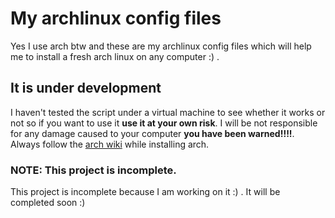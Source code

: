 # My archlinux config files
Yes I use arch btw and these are my archlinux config files which will help me to install a fresh arch linux on any computer :) .
## It is under development
I haven't tested the script under a virtual machine to see whether it works or not so if you want to use it **use it at your own risk**. I will be not responsible for any damage caused to your computer **you have been warned!!!!**.
Always follow the [arch wiki](https://wiki.archlinux.org) while installing arch. 

### NOTE: This project is incomplete. 
This project is incomplete because I am working on it :) . It will be completed soon :)
